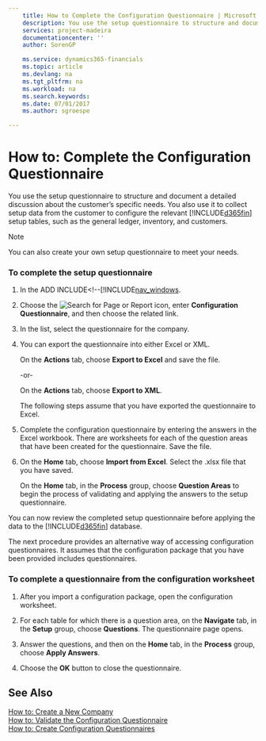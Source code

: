 ```yaml
---
    title: How to Complete the Configuration Questionnaire | Microsoft Docs
    description: You use the setup questionnaire to structure and document a detailed discussion about the customer’s specific needs. You also use it to collect setup data from the customer to configure the relevant [!INCLUDE[d365fin](includes/d365fin_md.md)] setup tables, such as the general ledger, inventory, and customers.
    services: project-madeira
    documentationcenter: ''
    author: SorenGP

    ms.service: dynamics365-financials
    ms.topic: article
    ms.devlang: na
    ms.tgt_pltfrm: na
    ms.workload: na
    ms.search.keywords:
    ms.date: 07/01/2017
    ms.author: sgroespe

---
```

# How to: Complete the Configuration Questionnaire
You use the setup questionnaire to structure and document a detailed discussion about the customer’s specific needs. You also use it to collect setup data from the customer to configure the relevant [!INCLUDE[d365fin](includes/d365fin_md.md)] setup tables, such as the general ledger, inventory, and customers.  
  
> [!NOTE]  
>  You can also create your own setup questionnaire to meet your needs.  
  
### To complete the setup questionnaire  
  
1.  In the ADD INCLUDE<!--[!INCLUDE[nav_windows](../../includes/-$-s_company-how-to-select-a-company-$-.md).  
  
2.  Choose the ![Search for Page or Report](media/ui-search/search_small.png "Search for Page or Report icon") icon, enter **Configuration Questionnaire**, and then choose the related link.  
  
3.  In the list, select the questionnaire for the company.  
  
4.  You can export the questionnaire into either Excel or XML.  
  
     On the **Actions** tab, choose **Export to Excel** and save the file.  
  
     -or-  
  
     On the **Actions** tab, choose **Export to XML**.  
  
     The following steps assume that you have exported the questionnaire to Excel.  
  
5.  Complete the configuration questionnaire by entering the answers in the Excel workbook. There are worksheets for each of the question areas that have been created for the questionnaire. Save the file.  
  
6.  On the **Home** tab, choose **Import from Excel**. Select the .xlsx file that you have saved.  
  
     On the **Home** tab, in the **Process** group, choose **Question Areas** to begin the process of validating and applying the answers to the setup questionnaire.  
  
 You can now review the completed setup questionnaire before applying the data to the [!INCLUDE[d365fin](includes/d365fin_md.md)] database.  
  
 The next procedure provides an alternative way of accessing configuration questionnaires. It assumes that the configuration package that you have been provided includes questionnaires.  
  
### To complete a questionnaire from the configuration worksheet  
  
1.  After you import a configuration package, open the configuration worksheet.  
  
2.  For each table for which there is a question area, on the **Navigate** tab, in the **Setup** group, choose **Questions**. The questionnaire page opens.  
  
3.  Answer the questions, and then on the **Home** tab, in the **Process** group, choose **Apply Answers**.  
  
4.  Choose the **OK** button to close the questionnaire.  
  
## See Also  
 [How to: Create a New Company](../how-to-create-a-new-company.md)   
 [How to: Validate the Configuration Questionnaire](../how-to-validate-the-configuration-questionnaire.md)   
 [How to: Create Configuration Questionnaires](../how-to-create-configuration-questionnaires.md)